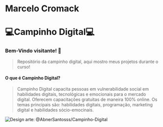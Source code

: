 # Marcelo Cromack

# :computer:Campinho Digital:computer:

###  Bem-Vindo visitante! 🖖
>Repositório da campinho digital, aqui mostro meus projetos durante o curso!

####  O que é Campinho Digital?
> Campinho Digital capacita pessoas em vulnerabilidade social em habilidades digitais, tecnológicas e emocionais para o mercado digital.
> Oferecem capacitações gratuitas de maneira 100% online. Os temas principais são: habilidades digitais, programação, marketing digital e habilidades sócio-emocinais. 



![Design arte: @AbnerSantosss/Campinho-Digital](https://user-images.githubusercontent.com/107922389/175796543-e0b5d2fb-dd8e-447d-bf5b-d9100cef81cc.gif)
